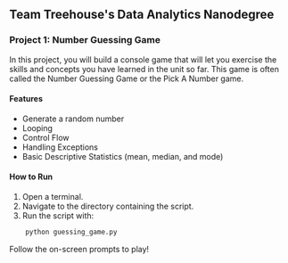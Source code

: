 ## Team Treehouse's Data Analytics Nanodegree 
### Project 1: Number Guessing Game

In this project, you will build a console game that will let you exercise the skills and concepts you have learned in the unit so far. This game is often called the Number Guessing Game or the Pick A Number game.

#### Features
* Generate a random number
* Looping
* Control Flow
* Handling Exceptions
* Basic Descriptive Statistics (mean, median, and mode)

#### How to Run
1. Open a terminal.
2. Navigate to the directory containing the script.
3. Run the script with:
```bash
    python guessing_game.py
```

Follow the on-screen prompts to play!
